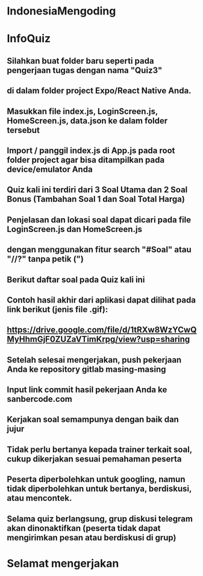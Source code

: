 # IndonesiaMengoding
# InfoQuiz

## Silahkan buat folder baru seperti pada pengerjaan tugas dengan nama "Quiz3" 
## di dalam folder project Expo/React Native Anda.

## Masukkan file index.js, LoginScreen.js, HomeScreen.js, data.json ke dalam folder tersebut
## Import / panggil index.js di App.js pada root folder project agar bisa ditampilkan pada device/emulator Anda

## Quiz kali ini terdiri dari 3 Soal Utama dan 2 Soal Bonus (Tambahan Soal 1 dan Soal Total Harga)
## Penjelasan dan lokasi soal dapat dicari pada file LoginScreen.js dan HomeScreen.js 
## dengan menggunakan fitur search "#Soal" atau "//?" tanpa petik (")

## Berikut daftar soal pada Quiz kali ini

<!-- //? #Soal No. 1 (10 poin) -- LoginScreen.js -- class LoginScreen
    //? Buatlah sebuah fungsi untuk berpindah halaman hanya jika password yang di input bernilai '12345678' 
    //? dan selain itu, maka akan mengubah state isError menjadi true dan tidak dapat berpindah halaman.

    //? #SoalTambahan (+ 5 poin): kirimkan params dengan key => userName dan value => this.state.userName ke halaman Home, 
    //? dan tampilkan userName tersebut di halaman Home setelah teks "Hai," -->


<!-- //? #Soal No 2 (15 poin) -- HomeScreen.js -- class HomeScreen
    //? Buatlah 1 komponen FlatList dengan input berasal dari data.json
    //? dan pada prop renderItem menggunakan komponen ListItem -- ada di bawah --
    //? dan memiliki 2 kolom, sehingga menampilkan 2 item per baris (horizontal) -->

<!--  //? #Soal No 3 (15 poin) -- HomeScreen.js -- class ListItem
    //? Buatlah styling komponen ListItem, agar dapat tampil dengan baik di device -->

<!-- //? #Soal Bonus (10 poin) -- HomeScreen.js -- class HomeScreen
    //? Buatlah teks 'Total Harga' yang akan bertambah setiap kali salah satu barang/item di klik/tekan.
    //? Di sini, buat fungsi untuk menambahkan nilai dari state.totalPrice dan ditampilkan pada 'Total Harga'. -->
    
## Contoh hasil akhir dari aplikasi dapat dilihat pada link berikut (jenis file .gif):      
## https://drive.google.com/file/d/1tRXw8WzYCwQMyHhmGjF0ZUZaVTimKrpg/view?usp=sharing

## Setelah selesai mengerjakan, push pekerjaan Anda ke repository gitlab masing-masing
## Input link commit hasil pekerjaan Anda ke sanbercode.com

## Kerjakan soal semampunya dengan baik dan jujur
## Tidak perlu bertanya kepada trainer terkait soal, cukup dikerjakan sesuai pemahaman peserta
## Peserta diperbolehkan untuk googling, namun tidak diperbolehkan untuk bertanya, berdiskusi, atau mencontek.
## Selama quiz berlangsung, grup diskusi telegram akan dinonaktifkan (peserta tidak dapat mengirimkan pesan atau berdiskusi di grup)

# Selamat mengerjakan